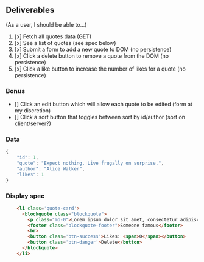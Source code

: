 ## Deliverables
(As a user, I should be able to...)
1. [x] Fetch all quotes data (GET)
2. [x] See a list of quotes (see spec below)
3. [x] Submit a form to add a new quote to DOM (no persistence)
4. [x] Click a delete button to remove a quote from the DOM (no persistence)
5. [x] Click a like button to increase the number of likes for a quote (no persistence)

### Bonus
- [] Click an edit button which will allow each quote to be edited (form at my discretion)
- [] Click a sort button that toggles between sort by id/author (sort on client/server?)

### Data
```javascript
{
    "id": 1,
    "quote": "Expect nothing. Live frugally on surprise.",
    "author": "Alice Walker",
    "likes": 1
}
```

### Display spec
```html
    <li class='quote-card'>
      <blockquote class="blockquote">
        <p class="mb-0">Lorem ipsum dolor sit amet, consectetur adipiscing elit. Integer posuere erat a ante.</p>
        <footer class="blockquote-footer">Someone famous</footer>
        <br>
        <button class='btn-success'>Likes: <span>0</span></button>
        <button class='btn-danger'>Delete</button>
      </blockquote>
    </li>
```
